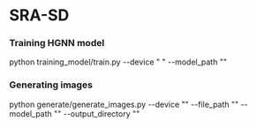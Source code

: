 SRA-SD
===
### Training HGNN model
python training_model/train.py --device " " --model_path ""
### Generating images
python generate/generate_images.py --device "" --file_path "" --model_path "" --output_directory ""

